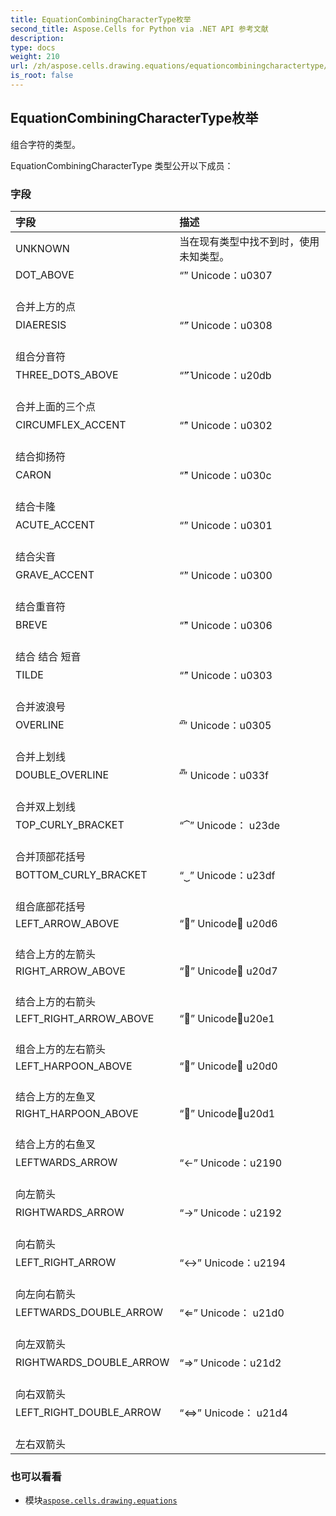 ```yaml
---
title: EquationCombiningCharacterType枚举
second_title: Aspose.Cells for Python via .NET API 参考文献
description:
type: docs
weight: 210
url: /zh/aspose.cells.drawing.equations/equationcombiningcharactertype/
is_root: false
---
```

## EquationCombiningCharacterType枚举
组合字符的类型。



EquationCombiningCharacterType 类型公开以下成员：

### 字段
|字段|描述|
| :- | :- |
| UNKNOWN |当在现有类型中找不到时，使用未知类型。|
| DOT_ABOVE | “̇” Unicode：u0307<br/>合并上方的点|
| DIAERESIS |“̈” Unicode：u0308<br/>组合分音符|
| THREE_DOTS_ABOVE |“⃛” Unicode：u20db<br/>合并上面的三个点|
| CIRCUMFLEX_ACCENT |“̂” Unicode：u0302<br/>结合抑扬符|
| CARON |“̌” Unicode：u030c<br/>结合卡隆|
| ACUTE_ACCENT |“́” Unicode：u0301<br/>结合尖音|
| GRAVE_ACCENT |“̀” Unicode：u0300<br/>结合重音符|
| BREVE |“̆” Unicode：u0306<br/>结合 结合 短音|
| TILDE |“̃” Unicode：u0303<br/>合并波浪号|
| OVERLINE |“̅” Unicode：u0305<br/>合并上划线|
| DOUBLE_OVERLINE |“̿” Unicode：u033f<br/>合并双上划线|
| TOP_CURLY_BRACKET |“⏞” Unicode： u23de<br/>合并顶部花括号|
| BOTTOM_CURLY_BRACKET |“⏟” Unicode：u23df<br/>组合底部花括号|
| LEFT_ARROW_ABOVE |“⃖” Unicode： u20d6<br/>结合上方的左箭头|
| RIGHT_ARROW_ABOVE |“⃗” Unicode： u20d7<br/>结合上方的右箭头|
| LEFT_RIGHT_ARROW_ABOVE |“⃡” Unicode：u20e1<br/>组合上方的左右箭头|
| LEFT_HARPOON_ABOVE |“⃐” Unicode： u20d0<br/>结合上方的左鱼叉|
| RIGHT_HARPOON_ABOVE |“⃑” Unicode：u20d1<br/>结合上方的右鱼叉|
| LEFTWARDS_ARROW |“←” Unicode：u2190<br/>向左箭头|
| RIGHTWARDS_ARROW |“→” Unicode：u2192<br/>向右箭头|
| LEFT_RIGHT_ARROW |“↔” Unicode：u2194<br/>向左向右箭头|
| LEFTWARDS_DOUBLE_ARROW |“⇐” Unicode： u21d0<br/>向左双箭头|
| RIGHTWARDS_DOUBLE_ARROW |“⇒” Unicode：u21d2<br/>向右双箭头|
| LEFT_RIGHT_DOUBLE_ARROW |“⇔” Unicode： u21d4<br/>左右双箭头|



### 也可以看看
* 模块[`aspose.cells.drawing.equations`](..)
